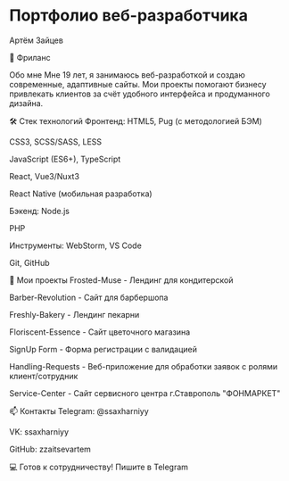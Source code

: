# Портфолио веб-разработчика
Артём Зайцев

📍 Фриланс

Обо мне
Мне 19 лет, я занимаюсь веб-разработкой и создаю современные, адаптивные сайты. Мои проекты помогают бизнесу привлекать клиентов за счёт удобного интерфейса и продуманного дизайна.

🛠 Стек технологий
Фронтенд:
HTML5, Pug (с методологией БЭМ)

CSS3, SCSS/SASS, LESS

JavaScript (ES6+), TypeScript

React, Vue3/Nuxt3

React Native (мобильная разработка)

Бэкенд:
Node.js

PHP

Инструменты:
WebStorm, VS Code

Git, GitHub

🚀 Мои проекты
Frosted-Muse - Лендинг для кондитерской

Barber-Revolution - Сайт для барбершопа

Freshly-Bakery - Лендинг пекарни

Floriscent-Essence - Сайт цветочного магазина

SignUp Form - Форма регистрации с валидацией

Handling-Requests - Веб-приложение для обработки заявок с ролями клиент/сотрудник

Service-Center - Сайт сервисного центра г.Ставрополь "ФОНМАРКЕТ"

📫 Контакты
Telegram: @ssaxharniyy

VK: ssaxharniyy

GitHub: zzaitsevartem

💻 Готов к сотрудничеству! Пишите в Telegram
